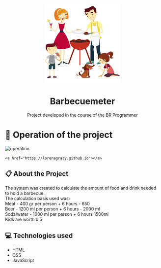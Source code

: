 <p align="center" >
<img width="250px" src="/family.png" alt="logomarca" >
</p>
<p  >
<h1 align="center" font-size="20px">Barbecuemeter</h1>
</p>

<div align="center" >
   Project developed in the course of the BR Programmer
</div>

# :hammer: Operation of the project
<p>
   <img src="" alt="operation" >
   
    <a href="https://lorenagrazy.github.io"></a> 
   



## :clipboard: About the Project

The system was created to calculate the amount of food and drink needed to hold a barbecue.
</br>
The calculation basis used was:
</br>
Meat - 400 gr per person + 6 hours - 650
<br>
Beer - 1200 ml per person + 6 hours - 2000 ml
<br>
Soda/water - 1000 ml per person + 6 hours 1500ml
<br>
Kids are worth 0.5
<br>

## :computer: Technologies used

- HTML
- CSS
- JavaScript

